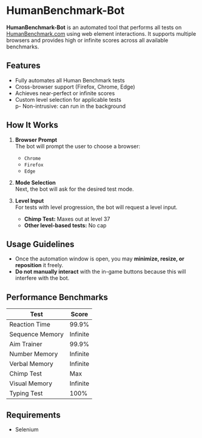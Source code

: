 # HumanBenchmark-Bot

**HumanBenchmark-Bot** is an automated tool that performs all tests on [HumanBenchmark.com](https://humanbenchmark.com) using web element interactions. It supports multiple browsers and provides high or infinite scores across all available benchmarks.

## Features

- Fully automates all Human Benchmark tests  
- Cross-browser support (Firefox, Chrome, Edge)  
- Achieves near-perfect or infinite scores  
- Custom level selection for applicable tests  
p- Non-intrusive: can run in the background

## How It Works

1. **Browser Prompt**  
   The bot will prompt the user to choose a browser:  
   - `Chrome`  
   - `Firefox`  
   - `Edge`  
   
2. **Mode Selection**  
   Next, the bot will ask for the desired test mode.

3. **Level Input**  
   For tests with level progression, the bot will request a level input.  
   - **Chimp Test:** Maxes out at level 37  
   - **Other level-based tests:** No cap

## Usage Guidelines

- Once the automation window is open, you may **minimize, resize, or reposition** it freely.  
- **Do not manually interact** with the in-game buttons because this will interfere with the bot.

## Performance Benchmarks

| Test              | Score        |
|-------------------|--------------|
| Reaction Time     | 99.9%        |
| Sequence Memory   | Infinite     |
| Aim Trainer       | 99.9%        |
| Number Memory     | Infinite     |
| Verbal Memory     | Infinite     |
| Chimp Test        | Max          |
| Visual Memory     | Infinite     |
| Typing Test       | 100%         |

## Requirements

- Selenium
